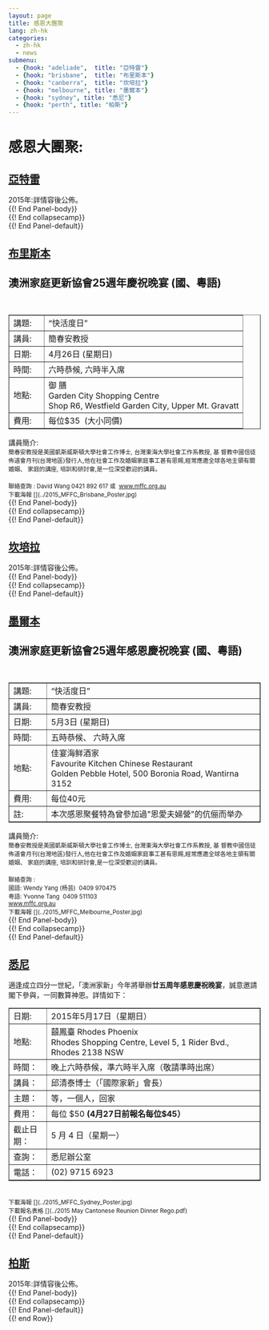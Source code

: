```yaml
---
layout: page
title: 感恩大團聚 
lang: zh-hk
categories: 
  - zh-hk
  - news
submenu:
  - {hook: "adeliade",  title: "亞特雷"}
  - {hook: "brisbane",  title: "布里斯本"}
  - {hook: "canberra",  title: "坎培拉"} 
  - {hook: "melbourne", title: "墨爾本"}
  - {hook: "sydney", title: "悉尼"}
  - {hook: "perth", title: "柏斯"}
---
```

  
感恩大團聚:  
============
<div class="panel-group" id="m-panel">
<div class="panel panel-default">
<div class="panel-heading">
<div class="panel-title">
<a name="adeliade" data-toggle="collapse" data-parent="#m-panel"
href="#adeliadeinfo"><h2>亞特雷</h2></a>
</div>
</div>
<div id="adeliadeinfo" class="collapse">
<div class="panel-body">
2015年:詳情容後公佈。
</div> {{! End Panel-body}}
</div> {{! End collapsecamp}}
</div> {{! End Panel-default}}
<div class="panel panel-default">
<div class="panel-heading">
<div class="panel-title">
<a name="brisbane" data-toggle="collapse" data-parent="#m-panel"
href="#brisbaneinfo"><h2>布里斯本</h2></a>
</div>
</div>
<div id="brisbaneinfo" class="collapse">
<div class="panel-body">
<H2>澳洲家庭更新協會25週年慶祝晚宴 (國、粵語)</H2><br>
<table style="text-align: left; width: 100%;" border="1"
 cellpadding="5" cellspacing="0">
  <tbody>
    <tr>
      <td style="width: 15%;">講題:</td>
      <td>“快活度日”</td>
    </tr>
    <tr>
      <td>講員:</td>
      <td>簡春安教授</td>
    </tr>
    <tr>
      <td>日期:</td>
      <td>4月26日 (星期日)</td>
    </tr>
    <tr>
      <td>時間:</td>
      <td>六時恭候, 六時半入席</td>
    </tr>
    <tr>
      <td>地點:</td>
      <td>御 膳<br>Garden City Shopping Centre<br>Shop R6, Westfield Garden City, Upper Mt. Gravatt</td>
    </tr>
    <tr>
      <td>費用:</td>
      <td>每位$35 &nbsp;(大小同價)</td>
    </tr>
  </tbody>
</table>
講員簡介:
<br>
<small><bold>簡春安教授</bold>是美國凱斯威斯頓大學社會工作博士, 台灣東海大學社會工作系教授, 基 督教中國信徒佈道會月刊(台灣地區)發行人,他在社會工作及婚姻家庭事工甚有恩赐,經常應邀全球各地主領有關婚姻、 家庭的講座, 培訓和研討會,是一位深受歡迎的講員。</small>
<br>
<br>
<small>聯絡查詢 :  David Wang 0421 892 617&nbsp;或&nbsp; <a href="www.mffc.org.au">www.mffc.org.au</a></small></br>
<small>下載海報
[<span class="glyphicon glyphicon-picture"></span>](../2015_MFFC_Brisbane_Poster.jpg)</small>
</div> {{! End Panel-body}}
</div> {{! End collapsecamp}}
</div> {{! End Panel-default}}
<div class="panel panel-default">
<div class="panel-heading">
<div class="panel-title">
<a name="canberra" data-toggle="collapse" data-parent="#m-panel"
href="#canberrainfo"><h2>坎培拉</h2></a>
</div>
</div>
<div id="canberrainfo" class="collapse">
<div class="panel-body">
2015年:詳情容後公佈。
</div> {{! End Panel-body}}
</div> {{! End collapsecamp}}
</div> {{! End Panel-default}}
<div class="panel panel-default">
<div class="panel-heading">
<div class="panel-title">
<a name="melbourne" data-toggle="collapse" data-parent="#m-panel"
href="#melbourneinfo"><h2>墨爾本</h2></a>
</div>
</div>
<div id="melbourneinfo" class="collapse">
<div class="panel-body">
<H2>澳洲家庭更新協會25週年感恩慶祝晚宴 (國、粵語)</H2><br>
<table style="text-align: left; width: 100%;" border="1"
 cellpadding="5" cellspacing="0">
  <tbody>
    <tr>
      <td style="width: 15%;">講題:</td>
      <td>“快活度日”</td>
    </tr>
    <tr>
      <td>講員:</td>
      <td>簡春安教授</td>
    </tr>
    <tr>
      <td>日期:</td>
      <td>5月3日 (星期日)</td>
    </tr>
    <tr>
      <td>時間:</td>
      <td>五時恭候、 六時入席</td>
    </tr>
    <tr>
      <td>地點:</td>
      <td>佳宴海鲜酒家<br>Favourite Kitchen Chinese Restaurant<br>Golden Pebble Hotel, 500 Boronia Road, Wantirna 3152</td>
    </tr>
    <tr>
      <td>費用:</td>
      <td>每位40元</td>
    </tr>
	<tr>
      <td>註:</td>
      <td>本次感恩聚餐特為曾參加過"恩愛夫婦營"的伉俪而举办</td>
    </tr>
  </tbody>
</table>
講員簡介:
<br>
<small><bold>簡春安教授</bold>是美國凱斯威斯頓大學社會工作博士, 台灣東海大學社會工作系教授, 基 督教中國信徒佈道會月刊(台灣地區)發行人,他在社會工作及婚姻家庭事工甚有恩赐,經常應邀全球各地主領有關婚姻、 家庭的講座, 培訓和研討會,是一位深受歡迎的講員。</small>
<br>
<br>
<small>聯絡查詢 : <br>
國語: Wendy Yang (杨芸) &nbsp;0409 970475<br>
粤語:  Yvonne Tang &nbsp;0409 511103 <br>
<a href="www.mffc.org.au">www.mffc.org.au</a></small></br>
<small>下載海報
[<span class="glyphicon glyphicon-picture"></span>](../2015_MFFC_Melbourne_Poster.jpg)</small>
</div> {{! End Panel-body}}
</div> {{! End collapsecamp}}
</div> {{! End Panel-default}}
<div class="panel panel-default">
<div class="panel-heading">
<div class="panel-title">
<a name="sydney" data-toggle="collapse" data-parent="#m-panel"
href="#sydneyinfo"><h2>悉尼</h2></a>
</div>
</div>
<div id="sydneyinfo" class="collapse">
<div class="panel-body">
適逢成立四分一世紀，「澳洲家新」今年將舉辦<span style="font-weight: bold;" >廿五周年感恩慶祝晚宴</span>，誠意邀請閣下參與，一同數算神恩。詳情如下：<br>
<table style="text-align: left; width: 100%;" border="1"
 cellpadding="5" cellspacing="0">
  <tbody>
    <tr>
      <td style="width: 15%;">日期:</td>
      <td>2015年5月17日（星期日）</td>
    </tr>
    <tr>
      <td>地點:</td>
      <td>囍鳳臺 Rhodes Phoenix<br>Rhodes Shopping Centre, Level 5, 1 Rider Bvd., Rhodes 2138 NSW</td>
    </tr>
    <tr>
      <td>時間：</td>
      <td>晚上六時恭候，準六時半入席（敬請準時出席）</td>
    </tr>
    <tr>
      <td>講員：</td>
      <td>邱清泰博士（「國際家新」會長）</td>
    </tr>
    <tr>
      <td>主題：</td>
      <td>等，一個人，回家</td>
    </tr>
    <tr>
      <td>費用：</td>
      <td>每位 $50 <span style="font-weight: bold;" >(4月27日前報名每位$45）</span></td>
    </tr>
	<tr>
      <td>截止日期：</td>
      <td>5 月 4 日（星期一）</td>
    </tr> 
	<tr>
      <td>查詢：</td>
      <td>悉尼辦公室</td>
    </tr>
	<tr>
      <td>電話：</td>
      <td>(02) 9715 6923</td>
    </tr>
  </tbody>
</table>
<br>
<small>下載海報
[<span class="glyphicon glyphicon-picture"></span>](../2015_MFFC_Sydney_Poster.jpg)</small><br>
<small>下載報名表格
[<span class="glyphicon glyphicon-download-alt"></span>](../2015 May Cantonese Reunion Dinner Rego.pdf)</small>
</div> {{! End Panel-body}}
</div> {{! End collapsecamp}}
</div> {{! End Panel-default}}
<div class="panel panel-default">
<div class="panel-heading">
<div class="panel-title">
<a name="perth" data-toggle="collapse" data-parent="#m-panel"
href="#perthinfo"><h2>柏斯</h2></a>
</div>
</div>
<div id="perthinfo" class="collapse">
<div class="panel-body">
2015年:詳情容後公佈。
</div> {{! End Panel-body}}
</div> {{! End collapsecamp}}
</div> {{! End Panel-default}}
</div> {{! end Row}}  


